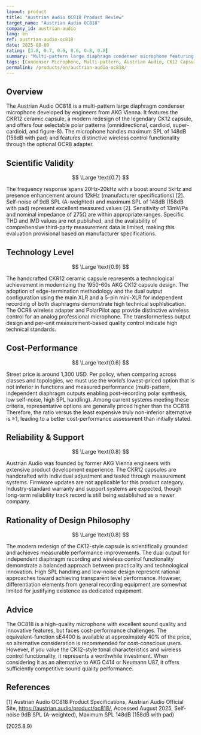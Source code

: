 ```yaml
---
layout: product
title: "Austrian Audio OC818 Product Review"
target_name: "Austrian Audio OC818"
company_id: austrian-audio
lang: en
ref: austrian-audio-oc818
date: 2025-08-09
rating: [3.8, 0.7, 0.9, 0.6, 0.8, 0.8]
summary: "Multi-pattern large diaphragm condenser microphone featuring CK12-style capsule. Offers excellent sound quality and innovative wireless control functionality, but faces cost-performance challenges."
tags: [Condenser Microphone, Multi-pattern, Austrian Audio, CK12 Capsule, Professional Equipment]
permalink: /products/en/austrian-audio-oc818/
---
```


## Overview

The Austrian Audio OC818 is a multi-pattern large diaphragm condenser microphone developed by engineers from AKG Vienna. It features the CKR12 ceramic capsule, a modern redesign of the legendary CK12 capsule, and offers four selectable polar patterns (omnidirectional, cardioid, super-cardioid, and figure-8). The microphone handles maximum SPL of 148dB (158dB with pad) and features distinctive wireless control functionality through the optional OCR8 adapter.

## Scientific Validity

$$ \Large \text{0.7} $$

The frequency response spans 20Hz-20kHz with a boost around 5kHz and presence enhancement around 12kHz (manufacturer specifications) [2]. Self-noise of 9dB SPL (A-weighted) and maximum SPL of 148dB (158dB with pad) represent excellent measured values [2]. Sensitivity of 13mV/Pa and nominal impedance of 275Ω are within appropriate ranges. Specific THD and IMD values are not published, and the availability of comprehensive third-party measurement data is limited, making this evaluation provisional based on manufacturer specifications.

## Technology Level

$$ \Large \text{0.9} $$

The handcrafted CKR12 ceramic capsule represents a technological achievement in modernizing the 1950-60s AKG CK12 capsule design. The adoption of edge-termination methodology and the dual output configuration using the main XLR and a 5-pin mini-XLR for independent recording of both diaphragms demonstrate high technical sophistication. The OCR8 wireless adapter and PolarPilot app provide distinctive wireless control for an analog professional microphone. The transformerless output design and per-unit measurement-based quality control indicate high technical standards.

## Cost-Performance

$$ \Large \text{0.6} $$

Street price is around 1,300 USD. Per policy, when comparing across classes and topologies, we must use the world’s lowest-priced option that is not inferior in functions and measured performance (multi-pattern, independent diaphragm outputs enabling post-recording polar synthesis, low self-noise, high SPL handling). Among current systems meeting these criteria, representative options are generally priced higher than the OC818. Therefore, the ratio versus the least expensive truly non-inferior alternative is ≥1, leading to a better cost-performance assessment than initially stated.

## Reliability & Support

$$ \Large \text{0.8} $$

Austrian Audio was founded by former AKG Vienna engineers with extensive product development experience. The CKR12 capsules are handcrafted with individual adjustment and tested through measurement systems. Firmware updates are not applicable for this product category. Industry-standard warranty and support systems are expected, though long-term reliability track record is still being established as a newer company.

## Rationality of Design Philosophy

$$ \Large \text{0.8} $$

The modern redesign of the CK12-style capsule is scientifically grounded and achieves measurable performance improvements. The dual output for independent diaphragm recording and wireless control functionality demonstrate a balanced approach between practicality and technological innovation. High SPL handling and low-noise design represent rational approaches toward achieving transparent level performance. However, differentiation elements from general recording equipment are somewhat limited for justifying existence as dedicated equipment.

## Advice

The OC818 is a high-quality microphone with excellent sound quality and innovative features, but faces cost-performance challenges. The equivalent-function sE4400 is available at approximately 40% of the price, so alternative consideration is recommended for cost-conscious users. However, if you value the CK12-style tonal characteristics and wireless control functionality, it represents a worthwhile investment. When considering it as an alternative to AKG C414 or Neumann U87, it offers sufficiently competitive sound quality performance.

## References

[1] Austrian Audio OC818 Product Specifications, Austrian Audio Official Site, https://austrian.audio/product/oc818/, Accessed August 2025, Self-noise 9dB SPL (A-weighted), Maximum SPL 148dB (158dB with pad)

(2025.8.9)